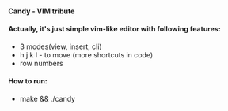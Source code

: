 #### Candy - VIM tribute  
#### Actually, it's just simple vim-like editor with following features:
* 3 modes(view, insert, cli)
* h j k l - to move (more shortcuts in code)
* row numbers
#### How to run:  
* make && ./candy